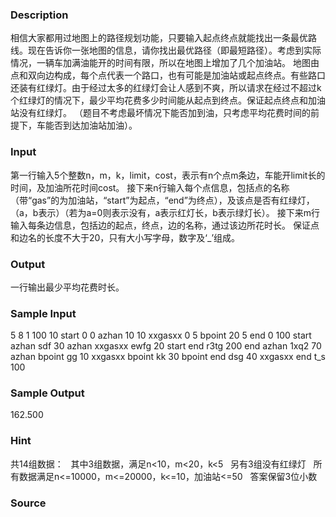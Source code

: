 
### Description
相信大家都用过地图上的路径规划功能，只要输入起点终点就能找出一条最优路线。现在告诉你一张地图的信息，请你找出最优路径（即最短路径）。考虑到实际情况，一辆车加满油能开的时间有限，所以在地图上增加了几个加油站。
地图由点和双向边构成，每个点代表一个路口，也有可能是加油站或起点终点。有些路口还装有红绿灯。由于经过太多的红绿灯会让人感到不爽，所以请求在经过不超过k个红绿灯的情况下，最少平均花费多少时间能从起点到终点。保证起点终点和加油站没有红绿灯。
（题目不考虑最坏情况下能否加到油，只考虑平均花费时间的前提下，车能否到达加油站加油）。

### Input
第一行输入5个整数n，m，k，limit，cost，表示有n个点m条边，车能开limit长的时间，及加油所花时间cost。
接下来n行输入每个点信息，包括点的名称（带“gas”的为加油站，“start”为起点，“end”为终点），及该点是否有红绿灯，（a，b表示）（若为a=0则表示没有，a表示红灯长，b表示绿灯长）。
接下来m行输入每条边信息，包括边的起点，终点，边的名称，通过该边所花时长。
保证点和边名的长度不大于20，只有大小写字母，数字及‘_’组成。

### Output
一行输出最少平均花费时长。

### Sample Input
5 8 1 100 10
start 0 0
azhan 10 10
xxgasxx 0 5
bpoint 20 5
end 0 100
start azhan sdf 30
azhan xxgasxx ewfg 20
start end r3tg 200
end azhan 1xq2 70
azhan bpoint gg 10
xxgasxx bpoint kk 30
bpoint end dsg 40
xxgasxx end t_s 100


### Sample Output
162.500

### Hint

共14组数据：
 
其中3组数据，满足n<10，m<20，k<5
 
另有3组没有红绿灯
 
所有数据满足n<=10000，m<=20000，k<=10，加油站<=50
 
答案保留3位小数
 

### Source
